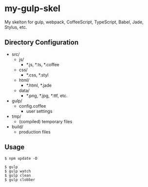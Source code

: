 # my-gulp-skel

My skelton for gulp, webpack, CoffeeScript, TypeScript, Babel, Jade, Stylus, etc.

## Directory Configuration 

* src/
  + js/
    - *.js, *.ts, *.coffee
  + css/
    - *.css, *.styl
  + html/
	- *.html, *.jade
  + data/
    - *.png, *.jpg, *.ttf, etc.
* gulp/
  + config.coffee
    - user settings
* tmp/
  + (compiled) temporary files
* build/
  + production files

## Usage

```
$ npm update -D
```

```
$ gulp
$ gulp watch
$ gulp clean
$ gulp clobber
```
